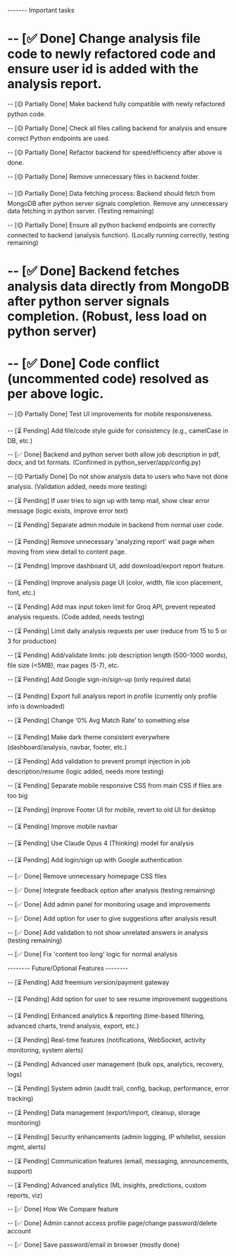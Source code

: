 ------- Important tasks

#  -- [✅ Done] Change analysis file code to newly refactored code and ensure user id is added with the analysis report.

 -- [🟡 Partially Done] Make backend fully compatible with newly refactored python code.

 -- [🟡 Partially Done] Check all files calling backend for analysis and ensure correct Python endpoints are used.

 -- [🟡 Partially Done] Refactor backend for speed/efficiency after above is done.

 -- [🟡 Partially Done] Remove unnecessary files in backend folder.

 -- [🟡 Partially Done] Data fetching process: Backend should fetch from MongoDB after python server signals completion. Remove any unnecessary data fetching in python server. (Testing remaining)

 -- [🟡 Partially Done] Ensure all python backend endpoints are correctly connected to backend (analysis function). (Locally running correctly, testing remaining)

#  -- [✅ Done] Backend fetches analysis data directly from MongoDB after python server signals completion. (Robust, less load on python server)

#  -- [✅ Done] Code conflict (uncommented code) resolved as per above logic.

 -- [🟡 Partially Done] Test UI improvements for mobile responsiveness.

 -- [⏳ Pending] Add file/code style guide for consistency (e.g., camelCase in DB, etc.)

 -- [✅ Done] Backend and python server both allow job description in pdf, docx, and txt formats. (Confirmed in python_server/app/config.py)

 -- [🟡 Partially Done] Do not show analysis data to users who have not done analysis. (Validation added, needs more testing)

 -- [⏳ Pending] If user tries to sign up with temp mail, show clear error message (logic exists, improve error text)

 -- [⏳ Pending] Separate admin module in backend from normal user code.

 -- [⏳ Pending] Remove unnecessary 'analyzing report' wait page when moving from view detail to content page.

 -- [⏳ Pending] Improve dashboard UI, add download/export report feature.

 -- [⏳ Pending] Improve analysis page UI (color, width, file icon placement, font, etc.)

 -- [⏳ Pending] Add max input token limit for Groq API, prevent repeated analysis requests. (Code added, needs testing)

 -- [⏳ Pending] Limit daily analysis requests per user (reduce from 15 to 5 or 3 for production)

 -- [⏳ Pending] Add/validate limits: job description length (500-1000 words), file size (<5MB), max pages (5-7), etc.

 -- [⏳ Pending] Add Google sign-in/sign-up (only required data)

 -- [⏳ Pending] Export full analysis report in profile (currently only profile info is downloaded)

 -- [⏳ Pending] Change '0% Avg Match Rate' to something else

 -- [⏳ Pending] Make dark theme consistent everywhere (dashboard/analysis, navbar, footer, etc.)

 -- [⏳ Pending] Add validation to prevent prompt injection in job description/resume (logic added, needs more testing)

 -- [⏳ Pending] Separate mobile responsive CSS from main CSS if files are too big

 -- [⏳ Pending] Improve Footer UI for mobile, revert to old UI for desktop

 -- [⏳ Pending] Improve mobile navbar

 -- [⏳ Pending] Use Claude Opus 4 (Thinking) model for analysis

 -- [⏳ Pending] Add login/sign up with Google authentication

 -- [✅ Done] Remove unnecessary homepage CSS files

 -- [✅ Done] Integrate feedback option after analysis (testing remaining)

 -- [✅ Done] Add admin panel for monitoring usage and improvements

 -- [✅ Done] Add option for user to give suggestions after analysis result

 -- [✅ Done] Add validation to not show unrelated answers in analysis (testing remaining)

 -- [✅ Done] Fix 'content too long' logic for normal analysis

-------- Future/Optional Features --------

 -- [⏳ Pending] Add freemium version/payment gateway

 -- [⏳ Pending] Add option for user to see resume improvement suggestions

 -- [⏳ Pending] Enhanced analytics & reporting (time-based filtering, advanced charts, trend analysis, export, etc.)

 -- [⏳ Pending] Real-time features (notifications, WebSocket, activity monitoring, system alerts)

 -- [⏳ Pending] Advanced user management (bulk ops, analytics, recovery, logs)

 -- [⏳ Pending] System admin (audit trail, config, backup, performance, error tracking)

 -- [⏳ Pending] Data management (export/import, cleanup, storage monitoring)

 -- [⏳ Pending] Security enhancements (admin logging, IP whitelist, session mgmt, alerts)

 -- [⏳ Pending] Communication features (email, messaging, announcements, support)

 -- [⏳ Pending] Advanced analytics (ML insights, predictions, custom reports, viz)

 -- [✅ Done] How We Compare feature

 -- [✅ Done] Admin cannot access profile page/change password/delete account

 -- [✅ Done] Save password/email in browser (mostly done)
